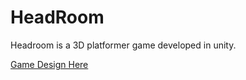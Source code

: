 # HeadRoom

Headroom is a 3D platformer game developed in unity.

[Game Design Here](./Documentation/GameDesign/Main.md)
